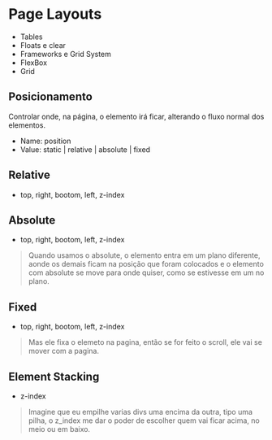 # Page Layouts

* Tables
* Floats e clear
* Frameworks e Grid System
* FlexBox
* Grid

## Posicionamento

Controlar onde, na página, o elemento irá ficar,
alterando o fluxo normal dos elementos.

* Name: position
* Value: static  | relative | absolute | fixed 

## Relative

* top, right, bootom, left, z-index

## Absolute

* top, right, bootom, left, z-index

> Quando usamos o absolute, o elemento entra em um plano diferente, aonde os demais ficam na posição que foram colocados e o elemento com absolute se move para onde quiser, como se estivesse em um no plano.

## Fixed

* top, right, bootom, left, z-index

> Mas ele fixa o elemeto na pagina, então se for feito o scroll, ele vai se mover com a pagina.

## Element Stacking

* z-index

> Imagine que eu empilhe varias divs uma encima da outra, tipo uma pilha, o z_index me dar o poder de escolher quem vai ficar acima, no meio ou em baixo.
